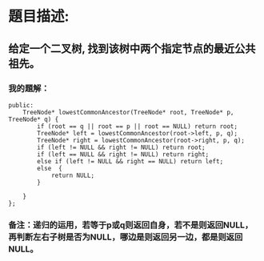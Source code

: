 # 題目描述:
## 给定一个二叉树, 找到该树中两个指定节点的最近公共祖先。
### 我的題解：
```class Solution {
public:
    TreeNode* lowestCommonAncestor(TreeNode* root, TreeNode* p, TreeNode* q) {
        if (root == q || root == p || root == NULL) return root;
        TreeNode* left = lowestCommonAncestor(root->left, p, q);
        TreeNode* right = lowestCommonAncestor(root->right, p, q);
        if (left != NULL && right != NULL) return root;
        if (left == NULL && right != NULL) return right;
        else if (left != NULL && right == NULL) return left;
        else  { 
            return NULL;
        }

    }
};
```
### **备注**：递归的运用，若等于p或q则返回自身，若不是则返回NULL，再判断左右子树是否为NULL，哪边是则返回另一边，都是则返回NULL。